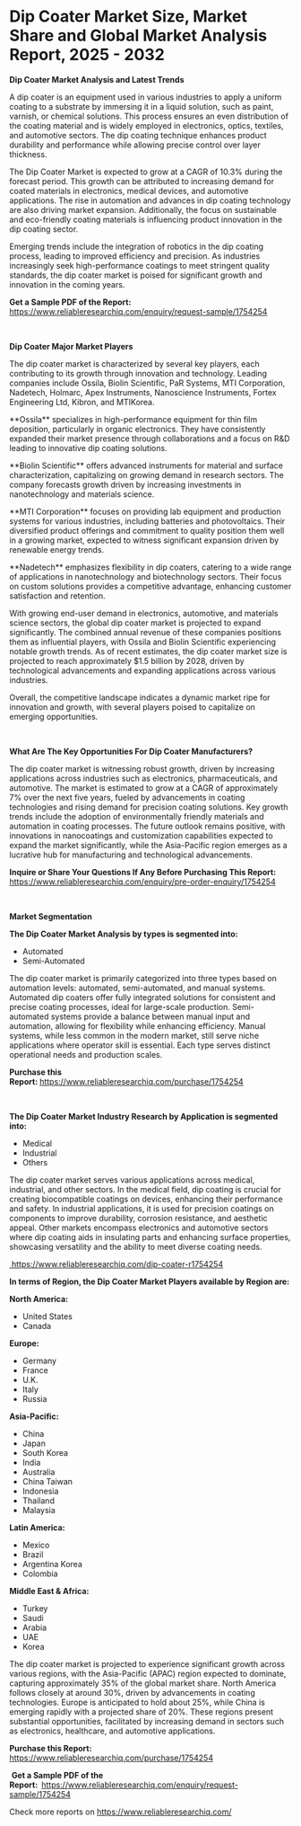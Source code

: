 <p><h1>Dip Coater Market Size, Market Share and Global Market Analysis Report, 2025 - 2032</h1></p><p><strong>Dip Coater Market Analysis and Latest Trends</strong></p>
<p><p>A dip coater is an equipment used in various industries to apply a uniform coating to a substrate by immersing it in a liquid solution, such as paint, varnish, or chemical solutions. This process ensures an even distribution of the coating material and is widely employed in electronics, optics, textiles, and automotive sectors. The dip coating technique enhances product durability and performance while allowing precise control over layer thickness.</p><p>The Dip Coater Market is expected to grow at a CAGR of 10.3% during the forecast period. This growth can be attributed to increasing demand for coated materials in electronics, medical devices, and automotive applications. The rise in automation and advances in dip coating technology are also driving market expansion. Additionally, the focus on sustainable and eco-friendly coating materials is influencing product innovation in the dip coating sector. </p><p>Emerging trends include the integration of robotics in the dip coating process, leading to improved efficiency and precision. As industries increasingly seek high-performance coatings to meet stringent quality standards, the dip coater market is poised for significant growth and innovation in the coming years.</p></p>
<p><strong>Get a Sample PDF of the Report:&nbsp;</strong> <a href="https://www.reliableresearchiq.com/enquiry/request-sample/1754254?utm_campaign=2580&utm_medium=2&utm_source=Github&utm_content=ia&utm_term=09042025&utm_id=dip-coater">https://www.reliableresearchiq.com/enquiry/request-sample/1754254</a></p>
<p>&nbsp;</p>
<p><strong>Dip Coater Major Market Players</strong></p>
<p><p>The dip coater market is characterized by several key players, each contributing to its growth through innovation and technology. Leading companies include Ossila, Biolin Scientific, PaR Systems, MTI Corporation, Nadetech, Holmarc, Apex Instruments, Nanoscience Instruments, Fortex Engineering Ltd, Kibron, and MTIKorea.</p><p>**Ossila** specializes in high-performance equipment for thin film deposition, particularly in organic electronics. They have consistently expanded their market presence through collaborations and a focus on R&D leading to innovative dip coating solutions. </p><p>**Biolin Scientific** offers advanced instruments for material and surface characterization, capitalizing on growing demand in research sectors. The company forecasts growth driven by increasing investments in nanotechnology and materials science.</p><p>**MTI Corporation** focuses on providing lab equipment and production systems for various industries, including batteries and photovoltaics. Their diversified product offerings and commitment to quality position them well in a growing market, expected to witness significant expansion driven by renewable energy trends.</p><p>**Nadetech** emphasizes flexibility in dip coaters, catering to a wide range of applications in nanotechnology and biotechnology sectors. Their focus on custom solutions provides a competitive advantage, enhancing customer satisfaction and retention.</p><p>With growing end-user demand in electronics, automotive, and materials science sectors, the global dip coater market is projected to expand significantly. The combined annual revenue of these companies positions them as influential players, with Ossila and Biolin Scientific experiencing notable growth trends. As of recent estimates, the dip coater market size is projected to reach approximately $1.5 billion by 2028, driven by technological advancements and expanding applications across various industries. </p><p>Overall, the competitive landscape indicates a dynamic market ripe for innovation and growth, with several players poised to capitalize on emerging opportunities.</p></p>
<p>&nbsp;</p>
<p><strong>What Are The Key Opportunities For Dip Coater Manufacturers?</strong></p>
<p><p>The dip coater market is witnessing robust growth, driven by increasing applications across industries such as electronics, pharmaceuticals, and automotive. The market is estimated to grow at a CAGR of approximately 7% over the next five years, fueled by advancements in coating technologies and rising demand for precision coating solutions. Key growth trends include the adoption of environmentally friendly materials and automation in coating processes. The future outlook remains positive, with innovations in nanocoatings and customization capabilities expected to expand the market significantly, while the Asia-Pacific region emerges as a lucrative hub for manufacturing and technological advancements.</p></p>
<p><strong>Inquire or Share Your Questions If Any Before Purchasing This Report:</strong> <a href="https://www.reliableresearchiq.com/enquiry/pre-order-enquiry/1754254?utm_campaign=2580&utm_medium=2&utm_source=Github&utm_content=ia&utm_term=09042025&utm_id=dip-coater">https://www.reliableresearchiq.com/enquiry/pre-order-enquiry/1754254</a></p>
<p>&nbsp;</p>
<p><strong>Market Segmentation</strong></p>
<p><strong>The Dip Coater Market Analysis by types is segmented into:</strong></p>
<p><ul><li>Automated</li><li>Semi-Automated</li></ul></p>
<p><p>The dip coater market is primarily categorized into three types based on automation levels: automated, semi-automated, and manual systems. Automated dip coaters offer fully integrated solutions for consistent and precise coating processes, ideal for large-scale production. Semi-automated systems provide a balance between manual input and automation, allowing for flexibility while enhancing efficiency. Manual systems, while less common in the modern market, still serve niche applications where operator skill is essential. Each type serves distinct operational needs and production scales.</p></p>
<p><strong>Purchase this Report:&nbsp;</strong><a href="https://www.reliableresearchiq.com/purchase/1754254?utm_campaign=2580&utm_medium=2&utm_source=Github&utm_content=ia&utm_term=09042025&utm_id=dip-coater">https://www.reliableresearchiq.com/purchase/1754254</a></p>
<p>&nbsp;</p>
<p><strong>The Dip Coater Market Industry Research by Application is segmented into:</strong></p>
<p><ul><li>Medical</li><li>Industrial</li><li>Others</li></ul></p>
<p><p>The dip coater market serves various applications across medical, industrial, and other sectors. In the medical field, dip coating is crucial for creating biocompatible coatings on devices, enhancing their performance and safety. In industrial applications, it is used for precision coatings on components to improve durability, corrosion resistance, and aesthetic appeal. Other markets encompass electronics and automotive sectors where dip coating aids in insulating parts and enhancing surface properties, showcasing versatility and the ability to meet diverse coating needs.</p></p>
<p><a href="https://www.reliableresearchiq.com/dip-coater-r1754254?utm_campaign=2580&utm_medium=2&utm_source=Github&utm_content=ia&utm_term=09042025&utm_id=dip-coater">&nbsp;https://www.reliableresearchiq.com/dip-coater-r1754254</a></p>
<p><strong>In terms of Region, the Dip Coater Market Players available by Region are:</strong></p>
<p>
    <p> <strong> North America: </strong>
        <ul>
            <li>United States</li>
            <li>Canada</li>
        </ul>
        </p> 
    <p> <strong> Europe: </strong>
        <ul>
            <li>Germany</li>
            <li>France</li>
            <li>U.K.</li>
            <li>Italy</li>
            <li>Russia</li>
        </ul>
        </p> 
    <p> <strong> Asia-Pacific: </strong>
        <ul>
            <li>China</li>
            <li>Japan</li>
            <li>South Korea</li>
            <li>India</li>
            <li>Australia</li>
            <li>China Taiwan</li>
            <li>Indonesia</li>
            <li>Thailand</li>
            <li>Malaysia</li>
        </ul>
        </p> 
    <p> <strong> Latin America: </strong>
        <ul>
            <li>Mexico</li>
            <li>Brazil</li>
            <li>Argentina Korea</li>
            <li>Colombia</li>
        </ul>
        </p> 
    <p> <strong> Middle East & Africa: </strong>
        <ul>
            <li>Turkey</li>
            <li>Saudi</li>
            <li>Arabia</li>
            <li>UAE</li>
            <li>Korea</li>
        </ul>
    </p>
    </p>
<p><p>The dip coater market is projected to experience significant growth across various regions, with the Asia-Pacific (APAC) region expected to dominate, capturing approximately 35% of the global market share. North America follows closely at around 30%, driven by advancements in coating technologies. Europe is anticipated to hold about 25%, while China is emerging rapidly with a projected share of 20%. These regions present substantial opportunities, facilitated by increasing demand in sectors such as electronics, healthcare, and automotive applications.</p></p>
<p><strong>Purchase this Report: </strong><a href="https://www.reliableresearchiq.com/purchase/1754254?utm_campaign=2580&utm_medium=2&utm_source=Github&utm_content=ia&utm_term=09042025&utm_id=dip-coater">https://www.reliableresearchiq.com/purchase/1754254</a></p>
<p>&nbsp;<strong>Get a Sample PDF of the Report:&nbsp;&nbsp;</strong><a href="https://www.reliableresearchiq.com/enquiry/request-sample/1754254?utm_campaign=2580&utm_medium=2&utm_source=Github&utm_content=ia&utm_term=09042025&utm_id=dip-coater">https://www.reliableresearchiq.com/enquiry/request-sample/1754254</a></p>
<p><strong></strong></p>
<p>Check more reports on <a href="https://www.reliableresearchiq.com/?utm_campaign=2580&utm_medium=2&utm_source=Github&utm_content=ia&utm_term=09042025&utm_id=dip-coater">https://www.reliableresearchiq.com/</a></p>